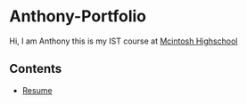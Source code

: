 # Anthony-Portfolio
Hi, I am Anthony this is my IST course at
[Mcintosh Highschool](https://www.fcboe.org/mhs)

## Contents 
- [Resume](README.md)
